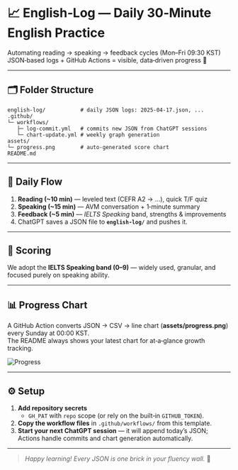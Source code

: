 # 📈 English‑Log — Daily 30‑Minute English Practice
Automating reading → speaking → feedback cycles (Mon–Fri 09:30 KST)  
JSON‑based logs + GitHub Actions = visible, data‑driven progress 🚀

---

## 🗂 Folder Structure
    english-log/           # daily JSON logs: 2025‑04‑17.json, ...
    .github/
    └─ workflows/
       ├─ log-commit.yml   # commits new JSON from ChatGPT sessions
       └─ chart-update.yml # weekly graph generation
    assets/
    └─ progress.png        # auto‑generated score chart
    README.md

---

## 🔄 Daily Flow
1. **Reading (~10 min)** — leveled text (CEFR A2 → …), quick T/F quiz  
2. **Speaking (~15 min)** — AVM conversation + 1‑minute summary  
3. **Feedback (~5 min)** — *IELTS Speaking* band, strengths & improvements  
4. ChatGPT saves a JSON file to **`english-log/`** and pushes it.

---

## 🏅 Scoring
We adopt the **IELTS Speaking band (0–9)** — widely used, granular, and focused purely on speaking ability.

---

## 📊 Progress Chart
A GitHub Action converts JSON → CSV → line chart (**assets/progress.png**) every Sunday at 00:00 KST.  
The README always shows your latest chart for at‑a‑glance growth tracking.

![Progress](assets/progress.png)

---

## ⚙️ Setup
1. **Add repository secrets**  
   * `GH_PAT` with `repo` scope (or rely on the built‑in `GITHUB_TOKEN`).  
2. **Copy the workflow files** in `.github/workflows/` from this template.  
3. **Start your next ChatGPT session** — it will append today’s JSON; Actions handle commits and chart generation automatically.

---

> *Happy learning! Every JSON is one brick in your fluency wall.* 🧱
